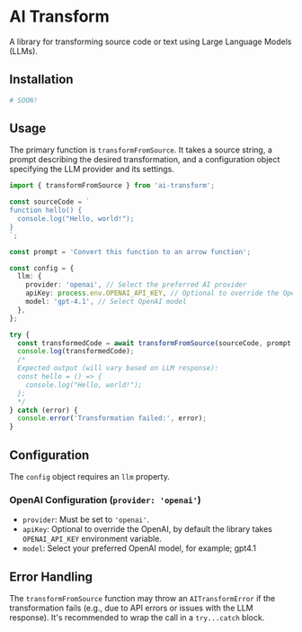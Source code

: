 # AI Transform

A library for transforming source code or text using Large Language Models (LLMs).

## Installation

```bash
# SOON!
```

## Usage

The primary function is `transformFromSource`. It takes a source string, a prompt describing the desired transformation, and a configuration object specifying the LLM provider and its settings.

```typescript
import { transformFromSource } from 'ai-transform';

const sourceCode = `
function hello() {
  console.log("Hello, world!");
}
`;

const prompt = 'Convert this function to an arrow function';

const config = {
  llm: {
    provider: 'openai', // Select the preferred AI provider
    apiKey: process.env.OPENAI_API_KEY, // Optional to override the OpenAI, by default the library takes `OPENAI_API_KEY` environment variable
    model: 'gpt-4.1', // Select OpenAI model
  },
};

try {
  const transformedCode = await transformFromSource(sourceCode, prompt, config);
  console.log(transformedCode);
  /*
  Expected output (will vary based on LLM response):
  const hello = () => {
    console.log("Hello, world!");
  };
  */
} catch (error) {
  console.error('Transformation failed:', error);
}
```

## Configuration

The `config` object requires an `llm` property.

### OpenAI Configuration (`provider: 'openai'`)

- `provider`: Must be set to `'openai'`.
- `apiKey`: Optional to override the OpenAI, by default the library takes `OPENAI_API_KEY` environment variable.
- `model`: Select your preferred OpenAI model, for example; gpt4.1

## Error Handling

The `transformFromSource` function may throw an `AITransformError` if the transformation fails (e.g., due to API errors or issues with the LLM response). It's recommended to wrap the call in a `try...catch` block.

